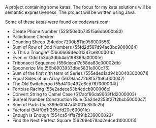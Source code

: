 A project containing some katas.  The focus for my kata solutions will be
semantic expressiveness.  The project will be written using Java.

Some of these katas were found on codewars.com:
- Create Phone Number (525f50e3b73515a6db000b83)
- Palindrome Checker
- Counting Sheep (54edbc7200b811e956000556)
- Sum of Row of Odd Numbers (55fd2d567d94ac3bc9000064)
- Is This a Triangle? (56606694ec01347ce800001b)
- Even or Odd (53da3dbb4a5168369a0000fe)
- Tribonacci Sequence (556deca17c58da83c00002db)
- Spoonerize Me (56b8903933dbe5831e000c76)
- Sum of the first n'th term of Series (555eded1ad94b00403000071)
- Equal Sides of an Array (5679aa472b8f57fb8c000047)
- The Old Switcheroo (55d410c492e6ed767000004f)
- Tortoise Racing (55e2adece53b4cdcb900006c)
- Convert String to Camel Case (517abf86da9663f1d2000003)
- Surreal Number Construction Rule (5a24e2258f27f2bcb50000c7)
- Sum of Parts (5ce399e0047a45001c853c2b)
- Factorial (54ff0d1f355cfd20e60001fc)
- Enough is Enough (554ca54ffa7d91b236000023)
- Find the Next Perfect Square (56269eb78ad2e4ced1000013)
